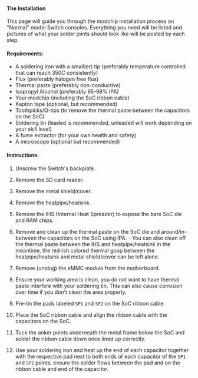 #### The Installation

This page will guide you through the modchip installation process on "Normal" model Switch consoles. Everything you need will be listed and pictures of what your solder joints should look like will be posted by each step.

#### Requirements:

- A soldering iron with a small(er) tip (preferably temperature controlled that can reach 350C consistently)
- Flux (preferably halogen free flux)
- Thermal paste (preferably non-conductive)
- Isopropyl Alcohol (preferably 95-99% IPA)
- Your modchip (including the SoC ribbon cable)
- Kapton tape (optional, but recommended)
- Toothpicks/Q-tips (to remove the thermal paste between the capacitors on the SoC)
- Soldering tin (leaded is recommended, unleaded will work depending on your skill level)
- A fume extractor (for your own health and safety)
- A microscope (optional but recommended)

#### Instructions:

1. Unscrew the Switch's backplate.

2. Remove the SD card reader.

3. Remove the metal shield/cover.

4. Remove the heatpipe/heatsink.

5. Remove the IHS (Internal Heat Spreader) to expose the bare SoC die and RAM chips.

6. Remove and clean up the thermal paste on the SoC die and around/in-between the capacitors on the SoC using IPA.
       - You can also clean off the thermal paste between the IHS and heatpipe/heatsink in the meantime, the red-ish colored thermal goop between the heatpipe/heatsink and metal shield/cover can be left alone.

7. Remove (unplug) the eMMC module from the motherboard.

8. Ensure your working area is clean, you do *not* want to have thermal paste interfere with your soldering tin. This can also cause corrosion over time if you don't clean the area properly.

9. Pre-tin the pads labeled `SP1` and `SP2` on the SoC ribbon cable.

10. Place the SoC ribbon cable and align the ribbon cable with the capacitors on the SoC.

11. Tuck the anker points underneath the metal frame below the SoC and solder the ribbon cable down once lined up correctly.

12. Use your soldering iron and heat up the end of each capacitor together with the respective pad next to both ends of each capacitor of the `SP1` and `SP2` points, ensure the solder flows between the pad and on the ribbon cable and end of the capacitor.

